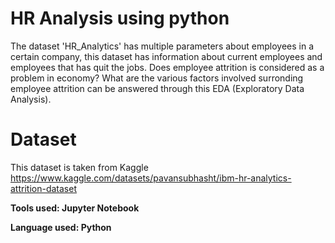 # HR Analysis using python

The dataset 'HR_Analytics' has multiple parameters about employees in a certain company, this dataset has information about current employees and employees that has quit the jobs. Does employee attrition is considered as a problem in economy? What are the various factors involved surronding employee attrition can be
answered through this EDA (Exploratory Data Analysis).

# Dataset 

This dataset is taken from Kaggle
https://www.kaggle.com/datasets/pavansubhasht/ibm-hr-analytics-attrition-dataset

**Tools used: Jupyter Notebook**
 
**Language used: Python**
 
